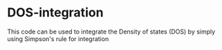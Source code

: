 # DOS-integration
This code can be used to integrate the Density of states (DOS) by simply using Simpson's rule for integration

